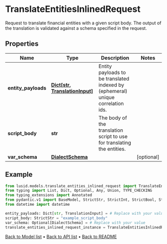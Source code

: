 # TranslateEntitiesInlinedRequest

Request to translate financial entities with a given script body.  The output of the translation is validated against a schema specified in the request.
## Properties
Name | Type | Description | Notes
------------ | ------------- | ------------- | -------------
**entity_payloads** | [**Dict[str, TranslationInput]**](TranslationInput.md) | Entity payloads to be translated indexed by (ephemeral) unique correlation ids. | 
**script_body** | **str** | The body of the translation script to use for translating the entities. | 
**var_schema** | [**DialectSchema**](DialectSchema.md) |  | [optional] 
## Example

```python
from lusid.models.translate_entities_inlined_request import TranslateEntitiesInlinedRequest
from typing import List, Dict, Optional, Any, Union, TYPE_CHECKING
from typing_extensions import Annotated
from pydantic.v1 import BaseModel, StrictStr, StrictInt, StrictBool, StrictFloat, StrictBytes, Field, validator, ValidationError, conlist, constr
from datetime import datetime

entity_payloads: Dict[str, TranslationInput] = # Replace with your value
script_body: StrictStr = "example_script_body"
var_schema: Optional[DialectSchema] = # Replace with your value
translate_entities_inlined_request_instance = TranslateEntitiesInlinedRequest(entity_payloads=entity_payloads, script_body=script_body, var_schema=var_schema)

```

[Back to Model list](../README.md#documentation-for-models) &#8226; [Back to API list](../README.md#documentation-for-api-endpoints) &#8226; [Back to README](../README.md)

